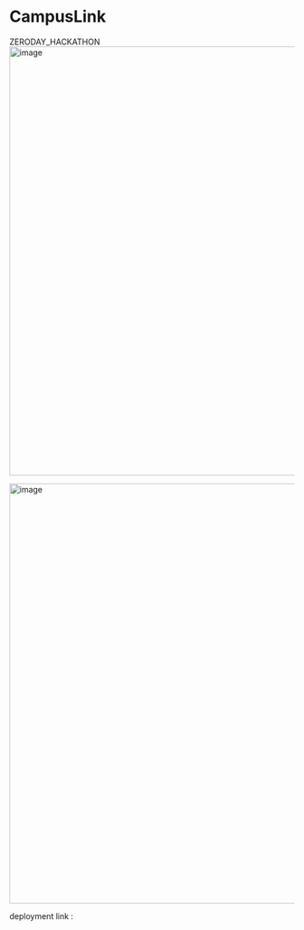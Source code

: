 # CampusLink
ZERODAY_HACKATHON
<img width="1679" height="758" alt="image" src="https://github.com/user-attachments/assets/0439cb4c-3345-4bcb-a993-99a17fad2fbc" />


<img width="1650" height="742" alt="image" src="https://github.com/user-attachments/assets/4f5ddbb7-afb0-4f5d-ae39-f8a58427b456" />

deployment link : 

